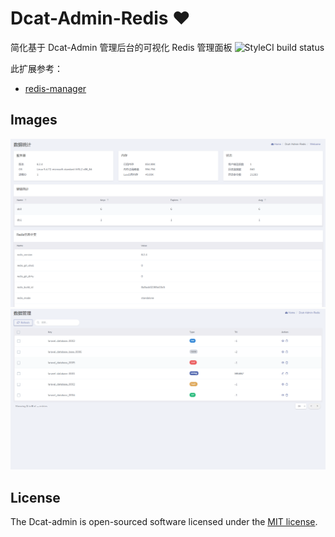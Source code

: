 # Dcat-Admin-Redis ❤️

简化基于 Dcat-Admin 管理后台的可视化 Redis 管理面板
![StyleCI build status](https://github.styleci.io/repos/434063496/shield)

此扩展参考：
- [redis-manager](https://github.com/laravel-admin-extensions/redis-manager)

## Images
![](https://github.com/23tl/dcat-admin-redis/blob/master/desc/images/welcome.png)
![](https://github.com/23tl/dcat-admin-redis/blob/master/desc/images/database.png)


## License

The Dcat-admin is open-sourced software licensed under the [MIT license](https://opensource.org/licenses/MIT).

